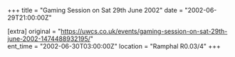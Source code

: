 +++
title = "Gaming Session on Sat 29th June 2002"
date = "2002-06-29T21:00:00Z"

[extra]
original = "https://uwcs.co.uk/events/gaming-session-on-sat-29th-june-2002-1474488932195/"    
ent_time = "2002-06-30T03:00:00Z"
location = "Ramphal R0.03/4"
+++



